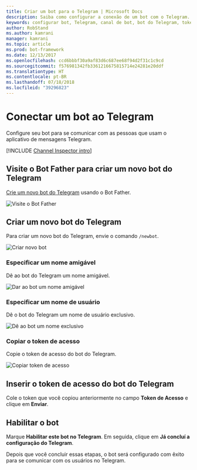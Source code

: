 ```yaml
---
title: Criar um bot para o Telegram | Microsoft Docs
description: Saiba como configurar a conexão de um bot com o Telegram.
keywords: configurar bot, Telegram, canal de bot, bot do Telegram, token de acesso
author: RobStand
ms.author: kamrani
manager: kamrani
ms.topic: article
ms.prod: bot-framework
ms.date: 12/13/2017
ms.openlocfilehash: ccd6bbbf30a9af83d6c687ee68f94d2f31c1c9cd
ms.sourcegitcommit: f576981342fb3361216675815714e24281e20ddf
ms.translationtype: HT
ms.contentlocale: pt-BR
ms.lasthandoff: 07/18/2018
ms.locfileid: "39296823"
---
```

# <a name="connect-a-bot-to-telegram"></a>Conectar um bot ao Telegram

Configure seu bot para se comunicar com as pessoas que usam o aplicativo de mensagens Telegram.

[!INCLUDE [Channel Inspector intro](~/includes/snippet-channel-inspector.md)]

## <a name="visit-the-bot-father-to-create-a-new-telegram-bot"></a>Visite o Bot Father para criar um novo bot do Telegram

<a href="https://telegram.me/botfather" target="_blank">Crie um novo bot do Telegram</a> usando o Bot Father.

![Visite o Bot Father](~/media/channels/tg-StepVisitBotFather.png)

## <a name="create-a-new-telegram-bot"></a>Criar um novo bot do Telegram
Para criar um novo bot do Telegram, envie o comando `/newbot`.

![Criar novo bot](~/media/channels/tg-StepNewBot.png)

### <a name="specify-a-friendly-name"></a>Especificar um nome amigável

Dê ao bot do Telegram um nome amigável.

![Dar ao bot um nome amigável](~/media/channels/tg-StepNameBot.png)

### <a name="specify-a-username"></a>Especificar um nome de usuário

Dê o bot do Telegram um nome de usuário exclusivo.

![Dê ao bot um nome exclusivo](~/media/channels/tg-StepUsername.png)

### <a name="copy-the-access-token"></a>Copiar o token de acesso

Copie o token de acesso do bot do Telegram.

![Copiar token de acesso](~/media/channels/tg-StepBotCreated.png)

## <a name="enter-the-telegram-bots-access-token"></a>Inserir o token de acesso do bot do Telegram

Cole o token que você copiou anteriormente no campo **Token de Acesso** e clique em **Enviar**.

## <a name="enable-the-bot"></a>Habilitar o bot
Marque **Habilitar este bot no Telegram**. Em seguida, clique em **Já concluí a configuração do Telegram**.

Depois que você concluir essas etapas, o bot será configurado com êxito para se comunicar com os usuários no Telegram.
